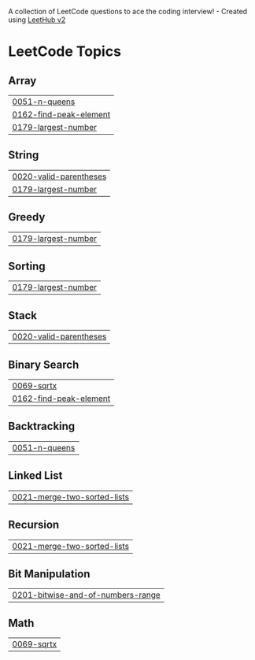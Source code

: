 A collection of LeetCode questions to ace the coding interview! - Created using [LeetHub v2](https://github.com/arunbhardwaj/LeetHub-2.0)
<!---LeetCode Topics Start-->
# LeetCode Topics
## Array
|  |
| ------- |
| [0051-n-queens](https://github.com/Gouthamchary/LeetCodes/tree/master/0051-n-queens) |
| [0162-find-peak-element](https://github.com/Gouthamchary/LeetCodes/tree/master/0162-find-peak-element) |
| [0179-largest-number](https://github.com/Gouthamchary/LeetCodes/tree/master/0179-largest-number) |
## String
|  |
| ------- |
| [0020-valid-parentheses](https://github.com/Gouthamchary/LeetCodes/tree/master/0020-valid-parentheses) |
| [0179-largest-number](https://github.com/Gouthamchary/LeetCodes/tree/master/0179-largest-number) |
## Greedy
|  |
| ------- |
| [0179-largest-number](https://github.com/Gouthamchary/LeetCodes/tree/master/0179-largest-number) |
## Sorting
|  |
| ------- |
| [0179-largest-number](https://github.com/Gouthamchary/LeetCodes/tree/master/0179-largest-number) |
## Stack
|  |
| ------- |
| [0020-valid-parentheses](https://github.com/Gouthamchary/LeetCodes/tree/master/0020-valid-parentheses) |
## Binary Search
|  |
| ------- |
| [0069-sqrtx](https://github.com/Gouthamchary/LeetCodes/tree/master/0069-sqrtx) |
| [0162-find-peak-element](https://github.com/Gouthamchary/LeetCodes/tree/master/0162-find-peak-element) |
## Backtracking
|  |
| ------- |
| [0051-n-queens](https://github.com/Gouthamchary/LeetCodes/tree/master/0051-n-queens) |
## Linked List
|  |
| ------- |
| [0021-merge-two-sorted-lists](https://github.com/Gouthamchary/LeetCodes/tree/master/0021-merge-two-sorted-lists) |
## Recursion
|  |
| ------- |
| [0021-merge-two-sorted-lists](https://github.com/Gouthamchary/LeetCodes/tree/master/0021-merge-two-sorted-lists) |
## Bit Manipulation
|  |
| ------- |
| [0201-bitwise-and-of-numbers-range](https://github.com/Gouthamchary/LeetCodes/tree/master/0201-bitwise-and-of-numbers-range) |
## Math
|  |
| ------- |
| [0069-sqrtx](https://github.com/Gouthamchary/LeetCodes/tree/master/0069-sqrtx) |
<!---LeetCode Topics End-->